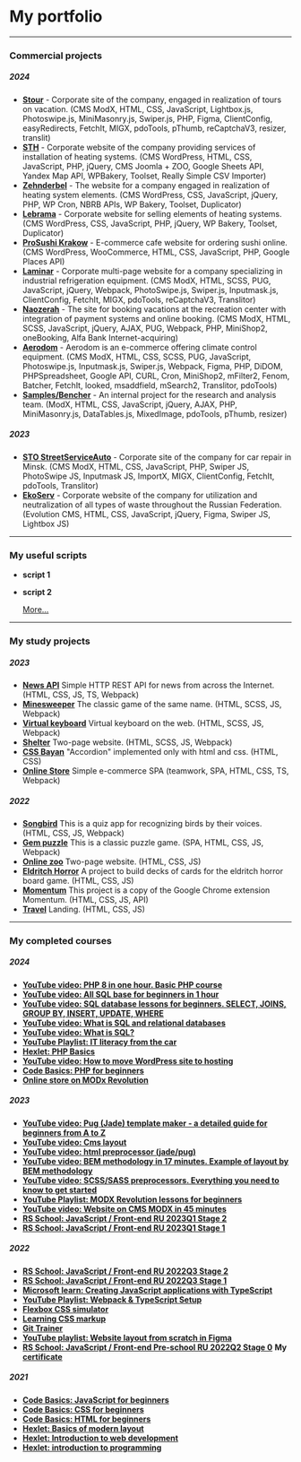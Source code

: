 # My portfolio
___
### Commercial projects
##### 2024
* **[Stour](https://github.com/SogoHlopec/portfolio/tree/stour)** - Corporate site of the company, engaged in realization of tours on vacation. (CMS ModX, HTML, CSS, JavaScript, Lightbox.js, Photoswipe.js, MiniMasonry.js, Swiper.js, PHP, Figma, ClientConfig, easyRedirects, FetchIt, MIGX, pdoTools, pThumb, reCaptchaV3, resizer, translit)
* **[STH](https://github.com/SogoHlopec/portfolio/tree/sth)** - Corporate website of the company providing services of installation of heating systems. (CMS WordPress, HTML, CSS, JavaScript, PHP, jQuery, CMS Joomla + ZOO, Google Sheets API, Yandex Map API, WPBakery, Toolset, Really Simple CSV Importer)
* **[Zehnderbel](https://github.com/SogoHlopec/portfolio/tree/zehnderbel)** - The website for a company engaged in realization of heating system elements. (CMS WordPress, CSS, JavaScript, jQuery, PHP, WP Cron, NBRB APIs, WP Bakery, Toolset, Duplicator)
* **[Lebrama](https://github.com/SogoHlopec/portfolio/tree/lebrama)** - Corporate website for selling elements of heating systems. (CMS WordPress, CSS, JavaScript, PHP, jQuery, WP Bakery, Toolset, Duplicator)
* **[ProSushi Krakow](https://github.com/SogoHlopec/portfolio/tree/prosushi-krakow)** - E-commerce cafe website for ordering sushi online. (CMS WordPress, WooCommerce, HTML, CSS, JavaScript, PHP, Google Places API)
* **[Laminar](https://github.com/SogoHlopec/portfolio/tree/laminar)** - Corporate multi-page website for a company specializing in industrial refrigeration equipment. (CMS ModX, HTML, SCSS, PUG, JavaScript, jQuery, Webpack, PhotoSwipe.js, Swiper.js, Inputmask.js, ClientConfig, FetchIt, MIGX, pdoTools, reCaptchaV3, Translitor)
* **[Naozerah](https://github.com/SogoHlopec/portfolio/tree/naozerah)** - The site for booking vacations at the recreation center with integration of payment systems and online booking. (CMS ModX, HTML, SCSS, JavaScript, jQuery, AJAX, PUG, Webpack, PHP, MiniShop2, oneBooking, Alfa Bank Internet-acquiring)
* **[Aerodom](https://github.com/SogoHlopec/portfolio/tree/aerodom)** - Aerodom is an e-commerce offering climate control equipment. (CMS ModX, HTML, CSS, SCSS, PUG, JavaScript, Photoswipe.js, Inputmask.js, Swiper.js, Webpack, Figma, PHP, DiDOM, PHPSpreadsheet, Google API, CURL, Cron, MiniShop2, mFilter2, Fenom, Batcher, FetchIt, looked, msaddfield, mSearch2, Translitor, pdoTools)
* **[Samples/Bencher](https://github.com/SogoHlopec/portfolio/tree/bencher)** - An internal project for the research and analysis team. (ModX, HTML, CSS, JavaScript, jQuery, AJAX, PHP, MiniMasonry.js, DataTables.js, MixedImage, pdoTools, pThumb, resizer)

##### 2023
* **[STO StreetServiceAuto](https://github.com/SogoHlopec/portfolio/tree/strit)** - Corporate site of the company for car repair in Minsk. (CMS ModX, HTML, CSS, JavaScript, PHP, Swiper JS, PhotoSwipe JS, Inputmask JS, ImportX, MIGX, ClientConfig, FetchIt, pdoTools, Translitor)
* **[EkoServ](https://github.com/SogoHlopec/portfolio/tree/eko-serv)** - Corporate website of the company for utilization  and neutralization of all types of waste throughout the Russian Federation. (Evolution CMS, HTML, CSS, JavaScript, jQuery, Figma, Swiper JS, Lightbox JS)
___


### My useful scripts
* **script 1**
* **script 2**

    [More...](https://)
___


### My study projects
##### 2023
* **[News API](https://github.com/SogoHlopec/portfolio/tree/migration-newip-to-ts)** Simple HTTP REST API for news from across the Internet. (HTML, CSS, JS, TS, Webpack)
* **[Minesweeper](https://github.com/SogoHlopec/portfolio/tree/minesweeper)** The classic game of the same name. (HTML, SCSS, JS, Webpack)
* **[Virtual keyboard](https://github.com/SogoHlopec/virtual-keyboard)** Virtual keyboard on the web. (HTML, SCSS, JS, Webpack)
* **[Shelter](https://github.com/SogoHlopec/Shelter)** Two-page website. (HTML, SCSS, JS, Webpack)
* **[CSS Bayan](https://github.com/SogoHlopec/cssBayan)** "Accordion" implemented only with html and css. (HTML, CSS)
* **[Online Store](https://github.com/SogoHlopec/Online_Store)** Simple e-commerce SPA (teamwork, SPA, HTML, CSS, TS, Webpack)

##### 2022
* **[Songbird](https://github.com/SogoHlopec/Songbird)** This is a quiz app for recognizing birds by their voices. (HTML, CSS, JS, Webpack)
* **[Gem puzzle](https://github.com/SogoHlopec/Gem-puzzle)** This is a classic puzzle game. (SPA, HTML, CSS, JS, Webpack)
* **[Online zoo](https://github.com/SogoHlopec/Online-zoo)** Two-page website. (HTML, CSS, JS)
* **[Eldritch Horror](https://github.com/SogoHlopec/Codejam-Eldritch-Horror)** A project to build decks of cards for the eldritch horror board game. (HTML, CSS, JS)
* **[Momentum](https://github.com/SogoHlopec/Momentum)** This project is a copy of the Google Chrome extension Momentum. (HTML, CSS, JS, API)
* **[Travel](https://github.com/SogoHlopec/Travel)** Landing. (HTML, CSS, JS)
___


### My completed courses
##### 2024
* **[YouTube video: PHP 8 in one hour. Basic PHP course](https://www.youtube.com/watch?v=7jws8EEmyHU)**
* **[YouTube video: All SQL base for beginners in 1 hour](https://www.youtube.com/watch?v=5sG9kmXYsKU)**
* **[YouTube video: SQL database lessons for beginners. SELECT, JOINS, GROUP BY, INSERT, UPDATE, WHERE](https://www.youtube.com/watch?v=IK6e1SFCdow)**
* **[YouTube video: What is SQL and relational databases](https://www.youtube.com/watch?v=GQfC0nYrto8)**
* **[YouTube video: What is SQL?](https://www.youtube.com/watch?v=bv5UqdWm-5k)**
* **[YouTube Playlist: IT literacy from the car](https://www.youtube.com/playlist?list=PLcvhF2Wqh7DMGR08yA6oNKJ7WCM0tGd4z)**
* **[Hexlet: PHP Basics](https://learngitbranching.js.org)**
* **[YouTube video: How to move WordPress site to hosting](https://www.youtube.com/watch?v=cOTrLKdx5lc)**
* **[Code Basics: PHP for beginners](https://code-basics.com/ru/languages/php)**
* **[Online store on MODx Revolution](https://dart.agency/blog/obuchenie/internet-magazin-na-modx-revolution.html)**

##### 2023
* **[YouTube video: Pug (Jade) template maker - a detailed guide for beginners from A to Z](https://www.youtube.com/watch?v=FiNtQyaSMO4)**
* **[YouTube video: Cms layout](https://www.youtube.com/watch?v=6K8ZMHyHwpM)**
* **[YouTube video: html preprocessor (jade/pug)](https://www.youtube.com/watch?v=Gu0FHjUIaic)**
* **[YouTube video: BEM methodology in 17 minutes. Example of layout by BEM methodology](https://www.youtube.com/watch?v=HihYQVuH64U)**
* **[YouTube video: SCSS/SASS preprocessors. Everything you need to know to get started](https://www.youtube.com/watch?v=MpzTnr5x_Wg)**
* **[YouTube Playlist: MODX Revolution lessons for beginners](https://www.youtube.com/playlist?list=PLUtLumBPDSPSucAW5U_j-7GG_vbjSTvkm)**
* **[YouTube video: Website on CMS MODX in 45 minutes](https://www.youtube.com/watch?v=bBpkIJzo1eY)**
* **[RS School: JavaScript / Front-end RU 2023Q1 Stage 2](https://rs.school/courses/javascript-ru)**
* **[RS School: JavaScript / Front-end RU 2023Q1 Stage 1](https://rs.school/courses/javascript-ru)**

##### 2022
* **[RS School: JavaScript / Front-end RU 2022Q3 Stage 2](https://rs.school/courses/javascript-ru)**
* **[RS School: JavaScript / Front-end RU 2022Q3 Stage 1](https://rs.school/courses/javascript-ru)**
* **[Microsoft learn: Creating JavaScript applications with TypeScript](https://learn.microsoft.com/ru-ru/training/paths/build-javascript-applications-typescript/)**
* **[YouTube Playlist: Webpack & TypeScript Setup](https://www.youtube.com/playlist?list=PL4cUxeGkcC9hOkGbwzgYFmaxB0WiduYJC)**
* **[Flexbox CSS simulator](https://flexboxfroggy.com/)**
* **[Learning CSS markup](https://ru.learnlayout.com/)**
* **[Git Trainer](https://learngitbranching.js.org/)**
* **[YouTube playlist: Website layout from scratch in Figma](https://www.youtube.com/playlist?list=PL5_s7xdj2Vsw-bCx5nOZJMFIiHwRgok--)**
* **[RS School: JavaScript / Front-end Pre-school RU 2022Q2 Stage 0](https://rs.school/courses/javascript-preschool-ru)**
    **My [certificate](https://app.rs.school/certificate/xc1jcw36)**

##### 2021
* **[Code Basics: JavaScript for beginners](https://code-basics.com/ru/languages/javascript)**
* **[Code Basics: CSS for beginners](https://code-basics.com/ru/languages/css)**
* **[Code Basics: HTML for beginners](https://code-basics.com/ru/languages/html)**
* **[Hexlet: Basics of modern layout](https://ru.hexlet.io/courses/layout-designer-basics)**
* **[Hexlet: Introduction to web development](https://ru.hexlet.io/courses/intro_to_web_development)**
* **[Hexlet: introduction to programming](https://ru.hexlet.io/courses/introduction_to_programming)**
